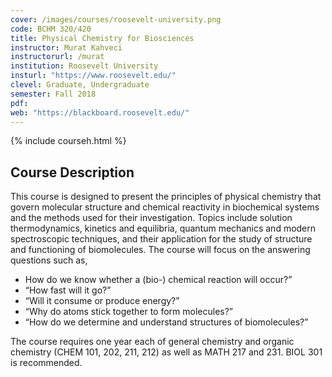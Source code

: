 ```yaml
---
cover: /images/courses/roosevelt-university.png
code: BCHM 320/420
title: Physical Chemistry for Biosciences
instructor: Murat Kahveci
instructorurl: /murat
institution: Roosevelt University
insturl: "https://www.roosevelt.edu/"
clevel: Graduate, Undergraduate
semester: Fall 2018
pdf:
web: "https://blackboard.roosevelt.edu/"
---
```

{% include courseh.html %}

## Course Description

This course is designed to present the principles of physical chemistry that govern molecular structure and chemical reactivity in biochemical systems and the methods used for their investigation. Topics include solution thermodynamics, kinetics and equilibria, quantum mechanics and modern spectroscopic techniques, and their application for the study of structure and functioning of biomolecules. The course will focus on the answering questions such as,

* How do we know whether a (bio-) chemical reaction will occur?”
* “How fast will it go?”
* “Will it consume or produce energy?”
* “Why do atoms stick together to form molecules?”
* “How do we determine and understand structures of biomolecules?”

The course requires one year each of general chemistry and organic chemistry (CHEM 101, 202, 211, 212) as well as MATH 217 and 231. BIOL 301 is recommended.